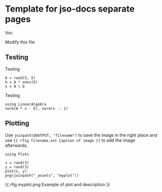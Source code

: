<!--This file was generated, do not modify it.-->
# Template for jso-docs separate pages

\toc

Modify this file

## Testing

Testing

```julia:ex1
A = rand(5, 5)
b = A * ones(5)
x = A \ b
```

Testing

```julia:ex2
using LinearAlgebra
norm(A * x - b), norm(x .- 1)
```

## Plotting

Use `joinpath(@OUTPUT, "filename")` to save the image in the right place and use `{{ rfig filename.ext Caption of image }}` to add the image afterwards.

```julia:ex3
using Plots

x = rand(3)
y = rand(3)
plot(x, y)
png(joinpath("_assets", "myplot"))
```

{{ rfig myplot.png Example of plot and description }}

